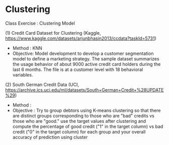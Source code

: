 # Clustering
Class Exercise : Clustering Model 


(1) Credit Card Dataset for Clustering 
(Kaggle, https://www.kaggle.com/datasets/arjunbhasin2013/ccdata?taskId=5731)

- Method : KNN
- Objective: 
Model development to develop a customer segmentation model to define a marketing strategy. 
The sample dataset summarizes the usage behavior of about 9000 active credit card holders during the last 6 months. The file is at a customer level with 18 behavioral variables.

(2) South German Credit Data 
(UCI, https://archive.ics.uci.edu/ml/datasets/South+German+Credit+%28UPDATE%29)

- Method :
- Objective : 
Try to group debtors using K-means clustering so that there are distinct groups corresponding to those who are "bad" credits vs those who are "good." 
use the target values after clustering and compute the percentage of good credit ("1" in the target column) vs bad credit ("0" in the target column) for each group and your overall accuracy of prediction using cluster
